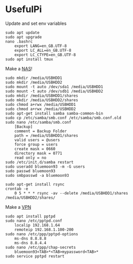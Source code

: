 # UsefulPi

Update and set env variables

    sudo apt update
    sudo apt upgrade
    nano .bashrc
        export LANG=en_GB.UTF-8
        export LC_ALL=en_GB.UTF-8
        export LC_CTYPE=en_GB.UTF-8
    sudo apt install tmux

Make a [NAS](https://www.howtogeek.com/139433/how-to-turn-a-raspberry-pi-into-a-low-power-network-storage-device/)!

    sudo mkdir /media/USBHDD1
    sudo mkdir /media/USBHDD2
    sudo mount -t auto /dev/sda1 /media/USBHDD1
    sudo mount -t auto /dev/sdb1 /media/USBHDD2
    sudo mkdir /media/USBHDD1/shares
    sudo mkdir /media/USBHDD2/shares
    sudo chmod a+rwx /media/USBHDD1
    sudo chmod a+rwx /media/USBHDD2
    sudo apt-get install samba samba-common-bin
    sudo cp /etc/samba/smb.conf /etc/samba/smb.conf.old
    sudo nano /etc/samba/smb.conf
        [Backup]
        comment = Backup Folder
        path = /media/USBHDD1/shares
        valid users = @users
        force group = users
        create mask = 0660
        directory mask = 0771
        read only = no
    sudo /etc/init.d/samba restart
    sudo useradd bluemoon93 -m -G users
    sudo passwd bluemoon93
    sudo smbpasswd -a bluemoon93
    
    sudo apt-get install rsync
    crontab -e
        0 5 * * * rsync -av --delete /media/USBHDD1/shares /media/USBHDD2/shares/
    
Make a [VPN](https://www.howtogeek.com/51237/setting-up-a-vpn-pptp-server-on-debian/)

    sudo apt install pptpd
    sudo nano /etc/pptpd.conf
        localip 192.168.1.64
        remoteip 192.168.1.100-200
    sudo nano /etc/ppp/pptpd-options
        ms-dns 8.8.8.8
        ms-dns 8.8.4.4
    sudo nano /etc/ppp/chap-secrets
        bluemoon93<TAB>*<TAB>mypassword<TAB>*
    sudo service pptpd restart

